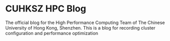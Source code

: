 # CUHKSZ HPC Blog
The official blog for the High Performance Computing Team of The Chinese University of Hong Kong, Shenzhen. This is a blog for recording cluster configuration and performance optimization
